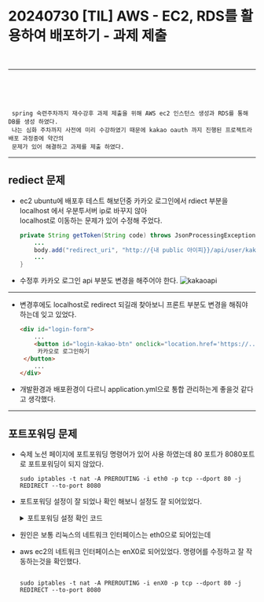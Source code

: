 # 20240730 [TIL] AWS - EC2, RDS를 활용하여 배포하기 -  과제 제출
<br>

---
<br>
<br>
<br>

```
 spring 숙련주차까지 재수강후 과제 제출을 위해 AWS ec2 인스턴스 생성과 RDS를 통해 DB를 생성 하였다.   
 나는 심화 주차까지 사전에 미리 수강하였기 때문에 kakao oauth 까지 진행된 프로젝트라 배포 과정중에 약간의    
 문제가 있어 해결하고 과제를 제출 하였다. 
```
---

## rediect 문제
-  ec2 ubuntu에 배포후 테스트 해보던중 카카오 로그인에서 rdiect 부분을 localhost 에서 우분투서버 ip로 바꾸지 않아   
    localhost로 이동하는 문제가 있어 수정해 주었다.

    ```java
    private String getToken(String code) throws JsonProcessingException {
        ...
        body.add("redirect_uri", "http://{내 public 아이피}}/api/user/kakao/callback");
        ...
    }
    ```
- 수정후 카카오 로그인 api 부분도 변경을 해주어야 한다.
  ![kakaoapi](https://github.com/user-attachments/assets/87336476-d4d1-47c3-8a51-ed94dc17bdf8)

---
- 변경후에도 localhost로 redirect 되길래 찾아보니 프론트 부분도 변경을 해줘야 하는데 잊고 있었다.
    ~~~html
    <div id="login-form">
        ...
        <button id="login-kakao-btn" onclick="location.href='https://... uri=http://{내 public ip}]:80/api/user/kakao/callback&response_type=code'">
         카카오로 로그인하기
     </button>
        ...
    </div>
    ~~~
- 개발환경과 배포환경이 다르니 application.yml으로 통합 관리하는게 좋을것 같다고 생각했다.
---
## 포트포워딩 문제
- 숙제 노션 페이지에 포트포워딩 명령어가 있어 사용 하였는데 80 포트가 8080포트로 포트포워딩이 되지 않았다.
    
    ~~~
    sudo iptables -t nat -A PREROUTING -i eth0 -p tcp --dport 80 -j REDIRECT --to-port 8080
    ~~~

- 포트포워딩 설정이 잘 되었나 확인 해보니 설정도 잘 되어있었다.
  <details>
      <summary>포트포워딩 설정 확인 코드</summary>
        
  ~~~
   sudo iptables -t nat -L --line-numbers
  ~~~
  </details>

- 원인은 보통 리눅스의 네트워크 인터페이스는 eth0으로 되어있는데 
- aws ec2의 네트워크 인터페이스는 enX0로 되어있었다. 명령어를 수정하고 잘 작동하는것을 확인했다.
    ~~~
  
    sudo iptables -t nat -A PREROUTING -i enX0 -p tcp --dport 80 -j REDIRECT --to-port 8080
    ~~~

